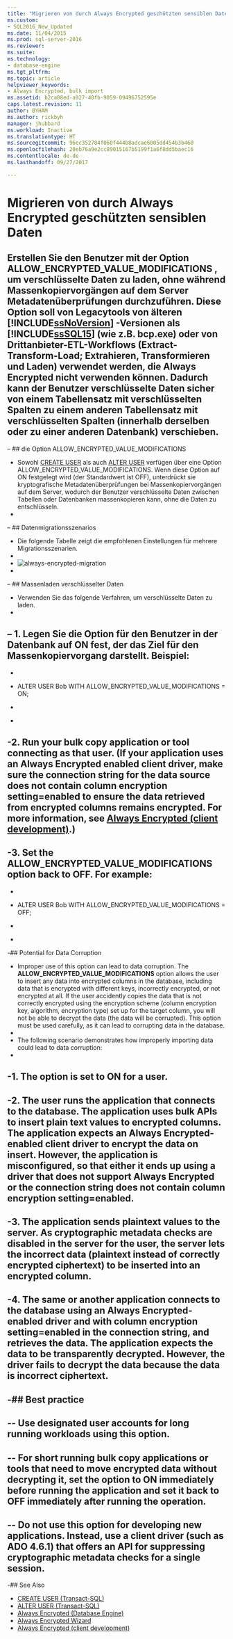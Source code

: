 ```yaml
---
title: "Migrieren von durch Always Encrypted geschützten sensiblen Daten | Microsoft-Dokumentation"
ms.custom:
- SQL2016_New_Updated
ms.date: 11/04/2015
ms.prod: sql-server-2016
ms.reviewer: 
ms.suite: 
ms.technology:
- database-engine
ms.tgt_pltfrm: 
ms.topic: article
helpviewer_keywords:
- Always Encrypted, bulk import
ms.assetid: b2ca08ed-a927-40fb-9059-09496752595e
caps.latest.revision: 11
author: BYHAM
ms.author: rickbyh
manager: jhubbard
ms.workload: Inactive
ms.translationtype: HT
ms.sourcegitcommit: 96ec352784f060f444b8adcae6005dd454b3b460
ms.openlocfilehash: 20eb76a9e2cc89015167b5199f1a6f8dd5baec16
ms.contentlocale: de-de
ms.lasthandoff: 09/27/2017

---
```

# <a name="migrate-sensitive-data-protected-by-always-encrypted"></a>Migrieren von durch Always Encrypted geschützten sensiblen Daten
 <a name="to-load-encrypted-data-without-performing-metadata-checks-on-the-server-during-bulk-copy-operations-create-the-user-with-the-allowencryptedvaluemodifications-option-this-option-is-intended-to-be-used-by-legacy-tools-from-versions-of-includessnoversionincludesssnoversion-mdmd-older-than-includesssql15includessssql15-mdmd-such-as-bcpexe-or-by-using-third-party-extract-transform-load-etl-work-flows-that-cannot-use-always-encrypted-this-allows-a-user-to-securely-move-encrypted-data-from-one-set-of-tables-containing-encrypted-columns-to-another-set-of-tables-with-encrypted-columns-in-the-same-or-a-different-database"></a>Erstellen Sie den Benutzer mit der Option **ALLOW_ENCRYPTED_VALUE_MODIFICATIONS** , um verschlüsselte Daten zu laden, ohne während Massenkopiervorgängen auf dem Server Metadatenüberprüfungen durchzuführen. Diese Option soll von Legacytools von älteren [!INCLUDE[ssNoVersion](../../../includes/ssnoversion-md.md)] -Versionen als [!INCLUDE[ssSQL15](../../../includes/sssql15-md.md)] (wie z.B. bcp.exe) oder von Drittanbieter-ETL-Workflows (Extract-Transform-Load; Extrahieren, Transformieren und Laden) verwendet werden, die Always Encrypted nicht verwenden können. Dadurch kann der Benutzer verschlüsselte Daten sicher von einem Tabellensatz mit verschlüsselten Spalten zu einem anderen Tabellensatz mit verschlüsselten Spalten (innerhalb derselben oder zu einer anderen Datenbank) verschieben.  
 -  
 – ## die Option ALLOW_ENCRYPTED_VALUE_MODIFICATIONS  
 - Sowohl [CREATE USER](https://msdn.microsoft.com/library/ms173463.aspx) als auch [ALTER USER](https://msdn.microsoft.com/library/ms176060.aspx) verfügen über eine Option ALLOW_ENCRYPTED_VALUE_MODIFICATIONS. Wenn diese Option auf ON festgelegt wird (der Standardwert ist OFF), unterdrückt sie kryptografische Metadatenüberprüfungen bei Massenkopiervorgängen auf dem Server, wodurch der Benutzer verschlüsselte Daten zwischen Tabellen oder Datenbanken massenkopieren kann, ohne die Daten zu entschlüsseln.  
 -  
 – ## Datenmigrationsszenarios  
 - Die folgende Tabelle zeigt die empfohlenen Einstellungen für mehrere Migrationsszenarien.  
 -  
 - ![always-encrypted-migration](../../../relational-databases/security/encryption/media/always-encrypted-migration.PNG "always-encrypted-migration")  
 -  
 – ## Massenladen verschlüsselter Daten  
 - Verwenden Sie das folgende Verfahren, um verschlüsselte Daten zu laden.  
 -  
 – 1.  Legen Sie die Option für den Benutzer in der Datenbank auf ON fest, der das Ziel für den Massenkopiervorgang darstellt. Beispiel:  
 -  
 -    ```  
 -    ALTER USER Bob WITH ALLOW_ENCRYPTED_VALUE_MODIFICATIONS = ON;  
 -    ```  
 -  
 -2.  Run your bulk copy application or tool connecting as that user. (If your application uses an Always Encrypted enabled client driver, make sure the connection string for the data source does not contain **column encryption setting=enabled** to ensure the data retrieved from encrypted columns remains encrypted. For more information, see [Always Encrypted &#40;client development&#41;](../../../relational-databases/security/encryption/always-encrypted-client-development.md).)  
 -  
 -3.  Set the ALLOW_ENCRYPTED_VALUE_MODIFICATIONS option back to OFF. For example:  
 -  
 -    ```  
 -    ALTER USER Bob WITH ALLOW_ENCRYPTED_VALUE_MODIFICATIONS = OFF;  
 -    ```  
 -  
 -## Potential for Data Corruption  
 - Improper use of this option can lead to data corruption. The **ALLOW_ENCRYPTED_VALUE_MODIFICATIONS** option allows the user to insert any data into encrypted columns in the database, including data that is encrypted with different keys, incorrectly encrypted, or not encrypted at all. If the user accidently copies the data that is not correctly encrypted using the encryption scheme (column encryption key, algorithm, encryption type) set up for the target column, you will not be able to decrypt the data (the data will be corrupted). This option must be used carefully, as it can lead to corrupting data in the database.  
 -  
 - The following scenario demonstrates how improperly importing data could lead to data corruption:  
 -  
 -1.  The option is set to ON for a user.  
 -  
 -2.  The user runs the application that connects to the database. The application uses bulk APIs to insert plain text values to encrypted columns. The application expects an Always Encrypted-enabled client driver to encrypt the data on insert. However, the application is misconfigured, so that either it ends up using a driver that does not support Always Encrypted or the connection string does not contain **column encryption setting=enabled**.  
 -  
 -3.  The application sends plaintext values to the server. As cryptographic metadata checks are disabled in the server for the user, the server lets the incorrect data (plaintext instead of correctly encrypted ciphertext) to be inserted into an encrypted column.  
 -  
 -4.  The same or another application connects to the database using an Always Encrypted-enabled driver and with **column encryption setting=enabled** in the connection string, and retrieves the data. The application expects the data to be transparently decrypted. However, the driver fails to decrypt the data because the data is incorrect ciphertext.  
 -  
 -## Best practice  
 -  
 --   Use designated user accounts for long running workloads using this option.  
 -  
 --   For short running bulk copy applications or tools that need to move encrypted data without decrypting it, set the option to ON immediately before running the application and set it back to OFF immediately after running the operation.  
 -  
 --   Do not use this option for developing new applications. Instead, use a client driver (such as  ADO 4.6.1) that offers an API for suppressing cryptographic metadata checks for a single session.  
 -  
 -## See Also  
 - [CREATE USER &#40;Transact-SQL&#41;](../../../t-sql/statements/create-user-transact-sql.md)   
 - [ALTER USER &#40;Transact-SQL&#41;](../../../t-sql/statements/alter-user-transact-sql.md)   
 - [Always Encrypted &#40;Database Engine&#41;](../../../relational-databases/security/encryption/always-encrypted-database-engine.md)   
 - [Always Encrypted Wizard](../../../relational-databases/security/encryption/always-encrypted-wizard.md)   
 - [Always Encrypted &#40;client development&#41;](../../../relational-databases/security/encryption/always-encrypted-client-development.md)  

